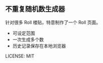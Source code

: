 不重复随机数生成器
------------------
针对很多 Roll 楼贴，特意制作了一个 Roll 页面。
 
*	可设定范围
*	一次生成多个数
*	历史记录保存在本地浏览器

LICENSE: MIT